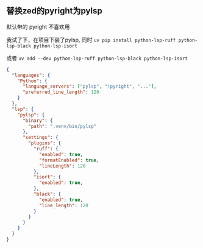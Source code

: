 ## 替换zed的pyright为pylsp

默认带的 pyright 不喜欢用

我试了下，在项目下装了pylsp,  同时 `uv pip install python-lsp-ruff python-lsp-black python-lsp-isort`

或者 `uv add --dev python-lsp-ruff python-lsp-black python-lsp-isort`

```json
{
  "languages": {
    "Python": {
      "language_servers": ["pylsp", "!pyright", "..."],
      "preferred_line_length": 120
    }
  },
  "lsp": {
    "pylsp": {
      "binary": {
        "path": ".venv/bin/pylsp"
      },
      "settings": {
        "plugins": {
          "ruff": {
            "enabled": true,
            "formatEnabled": true,
            "lineLength": 120
          },
          "isort": {
            "enabled": true,
          },
          "black": {
            "enabled": true,
            "line_length": 120
          }
        }
      }
    }
  }
}
```
